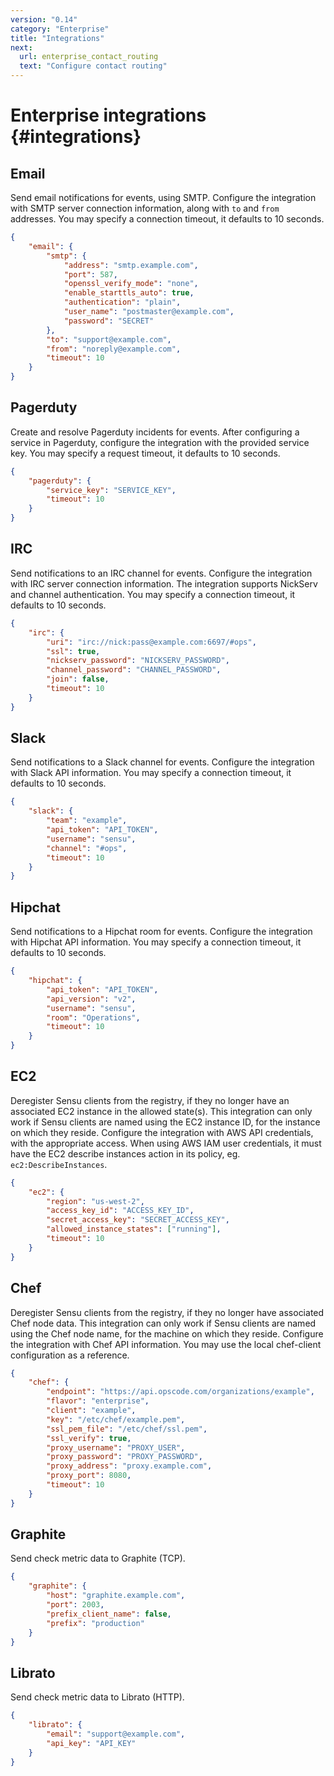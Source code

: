 ```yaml
---
version: "0.14"
category: "Enterprise"
title: "Integrations"
next:
  url: enterprise_contact_routing
  text: "Configure contact routing"
---
```


# Enterprise integrations {#integrations}

## Email

Send email notifications for events, using SMTP. Configure the
integration with SMTP server connection information, along with `to`
and `from` addresses. You may specify a connection timeout, it
defaults to 10 seconds.

~~~ json
{
    "email": {
        "smtp": {
            "address": "smtp.example.com",
            "port": 587,
            "openssl_verify_mode": "none",
            "enable_starttls_auto": true,
            "authentication": "plain",
            "user_name": "postmaster@example.com",
            "password": "SECRET"
        },
        "to": "support@example.com",
        "from": "noreply@example.com",
        "timeout": 10
    }
}
~~~

## Pagerduty

Create and resolve Pagerduty incidents for events. After configuring a
service in Pagerduty, configure the integration with the provided
service key. You may specify a request timeout, it defaults to 10
seconds.

~~~ json
{
    "pagerduty": {
        "service_key": "SERVICE_KEY",
        "timeout": 10
    }
}
~~~

## IRC

Send notifications to an IRC channel for events. Configure the
integration with IRC server connection information. The integration
supports NickServ and channel authentication. You may specify a
connection timeout, it defaults to 10 seconds.

~~~ json
{
    "irc": {
        "uri": "irc://nick:pass@example.com:6697/#ops",
        "ssl": true,
        "nickserv_password": "NICKSERV_PASSWORD",
        "channel_password": "CHANNEL_PASSWORD",
        "join": false,
        "timeout": 10
    }
}
~~~

## Slack

Send notifications to a Slack channel for events. Configure the
integration with Slack API information. You may specify a
connection timeout, it defaults to 10 seconds.

~~~ json
{
    "slack": {
        "team": "example",
        "api_token": "API_TOKEN",
        "username": "sensu",
        "channel": "#ops",
        "timeout": 10
    }
}
~~~

## Hipchat

Send notifications to a Hipchat room for events. Configure the
integration with Hipchat API information. You may specify a
connection timeout, it defaults to 10 seconds.

~~~ json
{
    "hipchat": {
        "api_token": "API_TOKEN",
        "api_version": "v2",
        "username": "sensu",
        "room": "Operations",
        "timeout": 10
    }
}
~~~

## EC2

Deregister Sensu clients from the registry, if they no longer have an
associated EC2 instance in the allowed state(s). This integration can
only work if Sensu clients are named using the EC2 instance ID, for
the instance on which they reside. Configure the integration with AWS API
credentials, with the appropriate access. When using AWS IAM user
credentials, it must have the EC2 describe instances action in its
policy, eg. `ec2:DescribeInstances`.

~~~ json
{
    "ec2": {
        "region": "us-west-2",
        "access_key_id": "ACCESS_KEY_ID",
        "secret_access_key": "SECRET_ACCESS_KEY",
        "allowed_instance_states": ["running"],
        "timeout": 10
    }
}
~~~

## Chef

Deregister Sensu clients from the registry, if they no longer have
associated Chef node data. This integration can only work if Sensu
clients are named using the Chef node name, for the machine on which
they reside. Configure the integration with Chef API information. You
may use the local chef-client configuration as a reference.

~~~ json
{
    "chef": {
        "endpoint": "https://api.opscode.com/organizations/example",
        "flavor": "enterprise",
        "client": "example",
        "key": "/etc/chef/example.pem",
        "ssl_pem_file": "/etc/chef/ssl.pem",
        "ssl_verify": true,
        "proxy_username": "PROXY_USER",
        "proxy_password": "PROXY_PASSWORD",
        "proxy_address": "proxy.example.com",
        "proxy_port": 8080,
        "timeout": 10
    }
}
~~~

## Graphite

Send check metric data to Graphite (TCP).

~~~ json
{
    "graphite": {
        "host": "graphite.example.com",
        "port": 2003,
        "prefix_client_name": false,
        "prefix": "production"
    }
}
~~~

## Librato

Send check metric data to Librato (HTTP).

~~~ json
{
    "librato": {
        "email": "support@example.com",
        "api_key": "API_KEY"
    }
}
~~~
